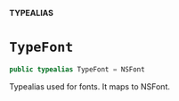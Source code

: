 **TYPEALIAS**

# `TypeFont`

```swift
public typealias TypeFont = NSFont
```

Typealias used for fonts. It maps to NSFont.